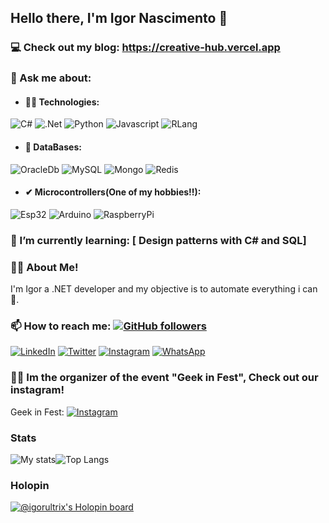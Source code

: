 ## Hello there, I'm Igor Nascimento 👋

### 💻 Check out my blog: https://creative-hub.vercel.app

### 💬 Ask me about:

- #### 👩‍💻 Technologies: 
![C#](https://img.shields.io/badge/C%23-239120?style=for-the-badge&logo=c-sharp&logoColor=white) ![.Net](https://img.shields.io/badge/.NET-5C2D91?style=for-the-badge&logo=.net&logoColor=white) ![Python](https://img.shields.io/badge/Python-3776AB?style=for-the-badge&logo=python&logoColor=white) ![Javascript](https://img.shields.io/badge/JavaScript-F7DF1E?style=for-the-badge&logo=javascript&logoColor=black) ![RLang](https://img.shields.io/badge/R-276DC3?style=for-the-badge&logo=r&logoColor=white)

- #### 🎲 DataBases: 
![OracleDb](https://img.shields.io/badge/Oracle-F80000?style=for-the-badge&logo=Oracle&logoColor=white) ![MySQL](https://img.shields.io/badge/MySQL-005C84?style=for-the-badge&logo=mysql&logoColor=white) ![Mongo](https://img.shields.io/badge/MongoDB-4EA94B?style=for-the-badge&logo=mongodb&logoColor=white) ![Redis](https://img.shields.io/badge/redis-%23DD0031.svg?&style=for-the-badge&logo=redis&logoColor=white)

- #### ✔ Microcontrollers(One of my hobbies!!): 
![Esp32](https://img.shields.io/badge/espressif-E7352C?style=for-the-badge&logo=espressif&logoColor=white) ![Arduino](https://img.shields.io/badge/Arduino-00979D?style=for-the-badge&logo=Arduino&logoColor=white) ![RaspberryPi](https://img.shields.io/badge/Raspberry%20Pi-A22846?style=for-the-badge&logo=Raspberry%20Pi&logoColor=white)

### 🌱 I’m currently learning: [ Design patterns with C# and SQL]

### 👨‍💻 About Me!
I'm Igor a .NET developer and my objective is to automate everything i can 🤖.

### 📫 How to reach me: [![GitHub followers](https://img.shields.io/github/followers/igorNMS.svg?style=social&label=Follow&maxAge=2592000)](https://github.com/igorNMS)
[![LinkedIn](https://img.shields.io/badge/LinkedIn-0077B5?style=for-the-badge&logo=linkedin&logoColor=white)](https://www.linkedin.com/in/igornm/)
[![Twitter](https://img.shields.io/badge/Twitter-1DA1F2?style=for-the-badge&logo=twitter&logoColor=white)](https://twitter.com/Iguh_Nm)
[![Instagram](https://img.shields.io/badge/Instagram-E4405F?style=for-the-badge&logo=instagram&logoColor=white)](https://www.instagram.com/ig_compat_layer_runasinvoker/)
[![WhatsApp](https://img.shields.io/badge/WhatsApp-228B22?style=for-the-badge&logo=whatsapp&logoColor=white)](https://wa.me/17266009022)

### 🧙‍♂ Im the organizer of the event "Geek in Fest", Check out our instagram! 
Geek in Fest:   [![Instagram](https://img.shields.io/badge/Instagram-C71585.svg?&style=flat-square&logo=instagram&logoColor=white)](https://www.instagram.com/geekinfest/)

### Stats
![My stats](https://github-readme-stats.vercel.app/api?username=igorNMS&show_icons=true&hide_border=false&theme=blue-green&count_private=true&hide_title=false)![Top Langs](https://github-readme-stats.vercel.app/api/top-langs/?username=igorNMS&hide=html,css&theme=blue-green&layout=compact)

### Holopin
[![@igorultrix's Holopin board](https://holopin.io/api/user/board?user=igorultrix)](https://holopin.io/@igorultrix)
